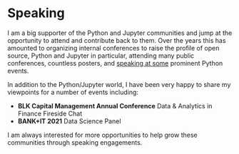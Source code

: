 # Speaking

I am a big supporter of the Python and Jupyter communities and jump at the opportunity to attend and contribute back to them. Over the years this has amounted to organizing internal conferences to raise the profile of open source, Python and Jupyter in particular, attending many public conferences, countless posters, and [speaking at some](https://2019.pycon.ca/talks/talk-111/) prominent Python events. 

In addition to the Python/Jupyter world, I have been very happy to share my viewpoints for a number of events including:

* **BLK Capital Management Annual Conference** Data & Analytics in Finance Fireside Chat
* **BANK+IT 2021** Data Science Panel

I am always interested for more opportunities to help grow these communities through speaking engagements.
